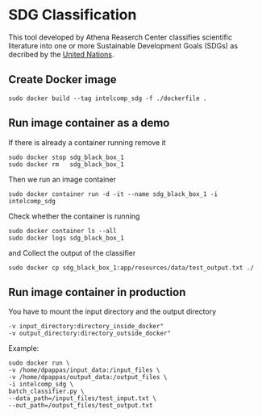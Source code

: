 # SDG Classification

This tool developed by Athena Reaserch Center classifies scientific literature into one or more Sustainable Development Goals (SDGs) as decribed by the [United Nations](https://sdgs.un.org/goals).

## Create Docker image

```
sudo docker build --tag intelcomp_sdg -f ./dockerfile .
```

## Run image container as a demo

If there is already a container running remove it

```
sudo docker stop sdg_black_box_1
sudo docker rm   sdg_black_box_1
``` 

Then we run an image container 

```
sudo docker container run -d -it --name sdg_black_box_1 -i intelcomp_sdg
```

Check whether the container is running

```
sudo docker container ls --all
sudo docker logs sdg_black_box_1
``` 

and Collect the output of the classifier
 
 ```
 sudo docker cp sdg_black_box_1:app/resources/data/test_output.txt ./
```
 

## Run image container in production

You have to mount the input directory and the output directory

```
-v input_directory:directory_inside_docker"
-v output_directory:directory_outside_docker"
``` 

Example:

 ```
sudo docker run \
-v /home/dpappas/input_data:/input_files \
-v /home/dpappas/output_data:/output_files \
-i intelcomp_sdg \
batch_classifier.py \
--data_path=/input_files/test_input.txt \
--out_path=/output_files/test_output.txt

```
 



